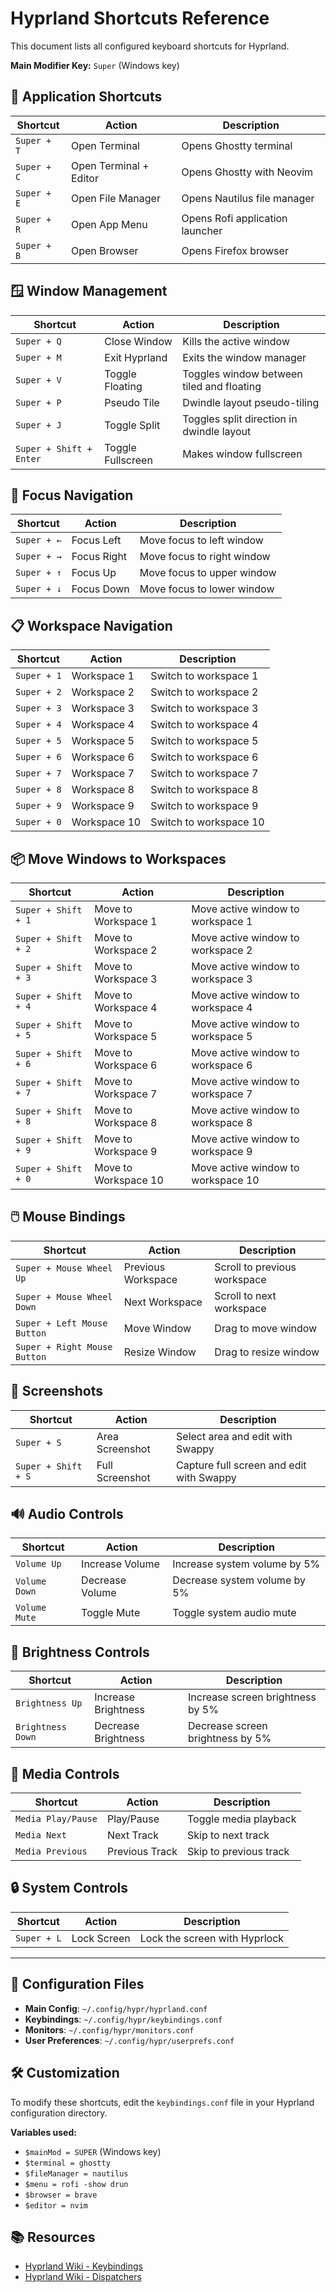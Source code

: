 # Hyprland Shortcuts Reference

This document lists all configured keyboard shortcuts for Hyprland.

**Main Modifier Key:** `Super` (Windows key)

## 🚀 Application Shortcuts

| Shortcut    | Action                 | Description                     |
| ----------- | ---------------------- | ------------------------------- |
| `Super + T` | Open Terminal          | Opens Ghostty terminal          |
| `Super + C` | Open Terminal + Editor | Opens Ghostty with Neovim       |
| `Super + E` | Open File Manager      | Opens Nautilus file manager     |
| `Super + R` | Open App Menu          | Opens Rofi application launcher |
| `Super + B` | Open Browser           | Opens Firefox browser           |

## 🪟 Window Management

| Shortcut                | Action            | Description                               |
| ----------------------- | ----------------- | ----------------------------------------- |
| `Super + Q`             | Close Window      | Kills the active window                   |
| `Super + M`             | Exit Hyprland     | Exits the window manager                  |
| `Super + V`             | Toggle Floating   | Toggles window between tiled and floating |
| `Super + P`             | Pseudo Tile       | Dwindle layout pseudo-tiling              |
| `Super + J`             | Toggle Split      | Toggles split direction in dwindle layout |
| `Super + Shift + Enter` | Toggle Fullscreen | Makes window fullscreen                   |

## 🧭 Focus Navigation

| Shortcut    | Action      | Description                |
| ----------- | ----------- | -------------------------- |
| `Super + ←` | Focus Left  | Move focus to left window  |
| `Super + →` | Focus Right | Move focus to right window |
| `Super + ↑` | Focus Up    | Move focus to upper window |
| `Super + ↓` | Focus Down  | Move focus to lower window |

## 📋 Workspace Navigation

| Shortcut    | Action       | Description            |
| ----------- | ------------ | ---------------------- |
| `Super + 1` | Workspace 1  | Switch to workspace 1  |
| `Super + 2` | Workspace 2  | Switch to workspace 2  |
| `Super + 3` | Workspace 3  | Switch to workspace 3  |
| `Super + 4` | Workspace 4  | Switch to workspace 4  |
| `Super + 5` | Workspace 5  | Switch to workspace 5  |
| `Super + 6` | Workspace 6  | Switch to workspace 6  |
| `Super + 7` | Workspace 7  | Switch to workspace 7  |
| `Super + 8` | Workspace 8  | Switch to workspace 8  |
| `Super + 9` | Workspace 9  | Switch to workspace 9  |
| `Super + 0` | Workspace 10 | Switch to workspace 10 |

## 📦 Move Windows to Workspaces

| Shortcut            | Action               | Description                        |
| ------------------- | -------------------- | ---------------------------------- |
| `Super + Shift + 1` | Move to Workspace 1  | Move active window to workspace 1  |
| `Super + Shift + 2` | Move to Workspace 2  | Move active window to workspace 2  |
| `Super + Shift + 3` | Move to Workspace 3  | Move active window to workspace 3  |
| `Super + Shift + 4` | Move to Workspace 4  | Move active window to workspace 4  |
| `Super + Shift + 5` | Move to Workspace 5  | Move active window to workspace 5  |
| `Super + Shift + 6` | Move to Workspace 6  | Move active window to workspace 6  |
| `Super + Shift + 7` | Move to Workspace 7  | Move active window to workspace 7  |
| `Super + Shift + 8` | Move to Workspace 8  | Move active window to workspace 8  |
| `Super + Shift + 9` | Move to Workspace 9  | Move active window to workspace 9  |
| `Super + Shift + 0` | Move to Workspace 10 | Move active window to workspace 10 |

## 🖱️ Mouse Bindings

| Shortcut                     | Action             | Description                  |
| ---------------------------- | ------------------ | ---------------------------- |
| `Super + Mouse Wheel Up`     | Previous Workspace | Scroll to previous workspace |
| `Super + Mouse Wheel Down`   | Next Workspace     | Scroll to next workspace     |
| `Super + Left Mouse Button`  | Move Window        | Drag to move window          |
| `Super + Right Mouse Button` | Resize Window      | Drag to resize window        |

## 📸 Screenshots

| Shortcut            | Action          | Description                              |
| ------------------- | --------------- | ---------------------------------------- |
| `Super + S`         | Area Screenshot | Select area and edit with Swappy         |
| `Super + Shift + S` | Full Screenshot | Capture full screen and edit with Swappy |

## 🔊 Audio Controls

| Shortcut      | Action          | Description                  |
| ------------- | --------------- | ---------------------------- |
| `Volume Up`   | Increase Volume | Increase system volume by 5% |
| `Volume Down` | Decrease Volume | Decrease system volume by 5% |
| `Volume Mute` | Toggle Mute     | Toggle system audio mute     |

## 🔆 Brightness Controls

| Shortcut          | Action              | Description                      |
| ----------------- | ------------------- | -------------------------------- |
| `Brightness Up`   | Increase Brightness | Increase screen brightness by 5% |
| `Brightness Down` | Decrease Brightness | Decrease screen brightness by 5% |

## 🎵 Media Controls

| Shortcut           | Action         | Description            |
| ------------------ | -------------- | ---------------------- |
| `Media Play/Pause` | Play/Pause     | Toggle media playback  |
| `Media Next`       | Next Track     | Skip to next track     |
| `Media Previous`   | Previous Track | Skip to previous track |

## 🔒 System Controls

| Shortcut    | Action      | Description                   |
| ----------- | ----------- | ----------------------------- |
| `Super + L` | Lock Screen | Lock the screen with Hyprlock |

---

## 📝 Configuration Files

- **Main Config**: `~/.config/hypr/hyprland.conf`
- **Keybindings**: `~/.config/hypr/keybindings.conf`
- **Monitors**: `~/.config/hypr/monitors.conf`
- **User Preferences**: `~/.config/hypr/userprefs.conf`

## 🛠️ Customization

To modify these shortcuts, edit the `keybindings.conf` file in your Hyprland configuration directory.

**Variables used:**

- `$mainMod = SUPER` (Windows key)
- `$terminal = ghostty`
- `$fileManager = nautilus`
- `$menu = rofi -show drun`
- `$browser = brave`
- `$editor = nvim`

## 📚 Resources

- [Hyprland Wiki - Keybindings](https://wiki.hyprland.org/Configuring/Binds/)
- [Hyprland Wiki - Dispatchers](https://wiki.hyprland.org/Configuring/Dispatchers/)
